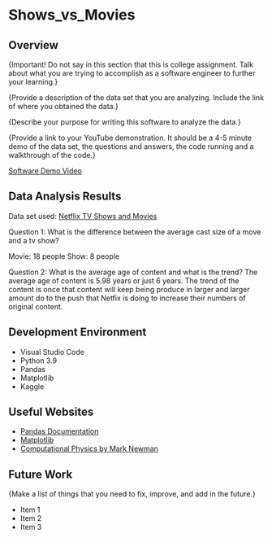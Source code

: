 # Shows_vs_Movies

## Overview

{Important!  Do not say in this section that this is college assignment.  Talk about what you are trying to accomplish as a software engineer to further your learning.}

{Provide a description of the data set that you are analyzing.  Include the link of where you obtained the data.}

{Describe your purpose for writing this software to analyze the data.}

{Provide a link to your YouTube demonstration.  It should be a 4-5 minute demo of the data set, the questions and answers, the code running and a walkthrough of the code.}

[Software Demo Video](http://youtube.link.goes.here)

## Data Analysis Results

Data set used: [Netflix TV Shows and Movies](https://www.kaggle.com/datasets/victorsoeiro/netflix-tv-shows-and-movies?select=titles.csv)

Question 1:
What is the difference between the average cast size of a move and a tv show?
 
Movie: 18 people
Show: 8 people

Question 2:
What is the average age of content and what is the trend?
The average age of content is 5.98 years or just 6 years. The trend of the content is once that content will keep being produce in larger and larger amount do to the push that Netfix is doing to increase their numbers of original content. 

## Development Environment

* Visual Studio Code
* Python 3.9
* Pandas
* Matplotlib
* Kaggle

## Useful Websites

* [Pandas Documentation](https://pandas.pydata.org/docs/)
* [Matplotlib](https://matplotlib.org/stable/index.html)
* [Computational Physics by Mark Newman](http://www-personal.umich.edu/~mejn/cp/index.html)

## Future Work

{Make a list of things that you need to fix, improve, and add in the future.}
* Item 1
* Item 2
* Item 3